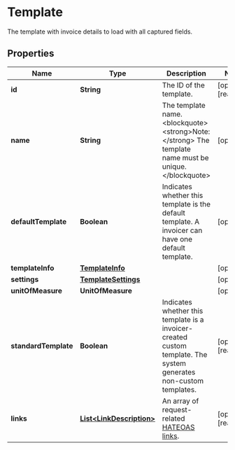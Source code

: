 

# Template

The template with invoice details to load with all captured fields.

## Properties

| Name | Type | Description | Notes |
|------------ | ------------- | ------------- | -------------|
|**id** | **String** | The ID of the template. |  [optional] [readonly] |
|**name** | **String** | The template name.&lt;blockquote&gt;&lt;strong&gt;Note:&lt;/strong&gt; The template name must be unique.&lt;/blockquote&gt; |  [optional] |
|**defaultTemplate** | **Boolean** | Indicates whether this template is the default template. A invoicer can have one default template. |  [optional] |
|**templateInfo** | [**TemplateInfo**](TemplateInfo.md) |  |  [optional] |
|**settings** | [**TemplateSettings**](TemplateSettings.md) |  |  [optional] |
|**unitOfMeasure** | **UnitOfMeasure** |  |  [optional] |
|**standardTemplate** | **Boolean** | Indicates whether this template is a invoicer-created custom template. The system generates non-custom templates. |  [optional] [readonly] |
|**links** | [**List&lt;LinkDescription&gt;**](LinkDescription.md) | An array of request-related [HATEOAS links](/docs/api/reference/api-responses/#hateoas-links). |  [optional] [readonly] |



